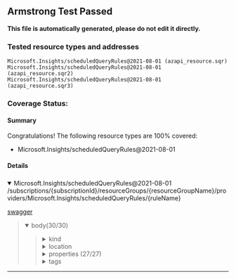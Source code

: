 ## Armstrong Test Passed

__This file is automatically generated, please do not edit it directly.__

### Tested resource types and addresses

```
Microsoft.Insights/scheduledQueryRules@2021-08-01 (azapi_resource.sqr)
Microsoft.Insights/scheduledQueryRules@2021-08-01 (azapi_resource.sqr2)
Microsoft.Insights/scheduledQueryRules@2021-08-01 (azapi_resource.sqr3)
```

### Coverage Status:

#### Summary

Congratulations! The following resource types are 100% covered:

- Microsoft.Insights/scheduledQueryRules@2021-08-01



#### Details

##### <!-- Microsoft.Insights/scheduledQueryRules@2021-08-01 -->
<details open>
<summary>Microsoft.Insights/scheduledQueryRules@2021-08-01  /subscriptions/{subscriptionId}/resourceGroups/{resourceGroupName}/providers/Microsoft.Insights/scheduledQueryRules/{ruleName}</summary>

[swagger](https://raw.githubusercontent.com/Azure/azure-rest-api-specs/main/specification/monitor/resource-manager/Microsoft.Insights/stable/2021-08-01/scheduledQueryRule_API.json)
<blockquote>
<details open>
<summary><span>body(30/30)</span></summary>
<blockquote>

<!-- #.kind -->
<details>
<summary><span>kind</span></summary>

</details>

<!-- #.location -->
<details>
<summary><span>location</span></summary>

</details>

<!-- #.properties -->
<details>
<summary><span>properties (27/27)</span></summary>
<blockquote>

<!-- #.properties.actions -->
<details>
<summary><span>actions (2/2)</span></summary>
<blockquote>

<!-- #.properties.actions.actionGroups -->
<details>
<summary><span>actionGroups</span></summary>

</details>

<!-- #.properties.actions.customProperties -->
<details>
<summary><span>customProperties</span></summary>

</details>

</blockquote>
</details>

<!-- #.properties.autoMitigate -->
<details>
<summary><span>autoMitigate</span></summary>

</details>

<!-- #.properties.checkWorkspaceAlertsStorageConfigured -->
<details>
<summary><span>checkWorkspaceAlertsStorageConfigured</span></summary>

</details>

<!-- #.properties.criteria -->
<details>
<summary><span>criteria (12/12)</span></summary>
<blockquote>

<!-- #.properties.criteria.allOf -->
<details>
<summary><span>allOf (12/12)</span></summary>
<blockquote>

<!-- #.properties.criteria.allOf[].dimensions -->
<details>
<summary><span>dimensions (3/3)</span></summary>
<blockquote>

<!-- #.properties.criteria.allOf[].dimensions[].name -->
<details>
<summary><span>name</span></summary>

</details>

<!-- #.properties.criteria.allOf[].dimensions[].operator -->
<details>
<summary><span>operator</span></summary>

</details>

<!-- #.properties.criteria.allOf[].dimensions[].values -->
<details>
<summary><span>values</span></summary>

</details>

</blockquote>
</details>

<!-- #.properties.criteria.allOf[].failingPeriods -->
<details>
<summary><span>failingPeriods (2/2)</span></summary>
<blockquote>

<!-- #.properties.criteria.allOf[].failingPeriods.minFailingPeriodsToAlert -->
<details>
<summary><span>minFailingPeriodsToAlert</span></summary>

</details>

<!-- #.properties.criteria.allOf[].failingPeriods.numberOfEvaluationPeriods -->
<details>
<summary><span>numberOfEvaluationPeriods</span></summary>

</details>

</blockquote>
</details>

<!-- #.properties.criteria.allOf[].metricMeasureColumn -->
<details>
<summary><span>metricMeasureColumn</span></summary>

</details>

<!-- #.properties.criteria.allOf[].metricName -->
<details>
<summary><span>metricName</span></summary>

</details>

<!-- #.properties.criteria.allOf[].operator -->
<details>
<summary><span>operator</span></summary>

</details>

<!-- #.properties.criteria.allOf[].query -->
<details>
<summary><span>query</span></summary>

</details>

<!-- #.properties.criteria.allOf[].resourceIdColumn -->
<details>
<summary><span>resourceIdColumn</span></summary>

</details>

<!-- #.properties.criteria.allOf[].threshold -->
<details>
<summary><span>threshold</span></summary>

</details>

<!-- #.properties.criteria.allOf[].timeAggregation -->
<details>
<summary><span>timeAggregation</span></summary>

</details>

</blockquote>
</details>

</blockquote>
</details>

<!-- #.properties.description -->
<details>
<summary><span>description</span></summary>

</details>

<!-- #.properties.displayName -->
<details>
<summary><span>displayName</span></summary>

</details>

<!-- #.properties.enabled -->
<details>
<summary><span>enabled</span></summary>

</details>

<!-- #.properties.evaluationFrequency -->
<details>
<summary><span>evaluationFrequency</span></summary>

</details>

<!-- #.properties.muteActionsDuration -->
<details>
<summary><span>muteActionsDuration</span></summary>

</details>

<!-- #.properties.overrideQueryTimeRange -->
<details>
<summary><span>overrideQueryTimeRange</span></summary>

</details>

<!-- #.properties.scopes -->
<details>
<summary><span>scopes</span></summary>

</details>

<!-- #.properties.severity -->
<details>
<summary><span>severity</span></summary>

</details>

<!-- #.properties.skipQueryValidation -->
<details>
<summary><span>skipQueryValidation</span></summary>

</details>

<!-- #.properties.targetResourceTypes -->
<details>
<summary><span>targetResourceTypes</span></summary>

</details>

<!-- #.properties.windowSize -->
<details>
<summary><span>windowSize</span></summary>

</details>

</blockquote>
</details>

<!-- #.tags -->
<details>
<summary><span>tags</span></summary>

</details>

</blockquote>
</details>

</blockquote>
</details>

---

